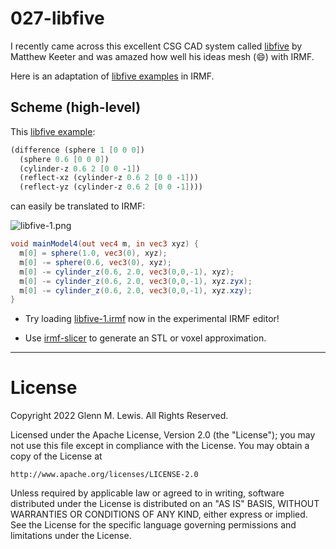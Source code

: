# 027-libfive

I recently came across this excellent CSG CAD system called
[libfive](https://libfive.com)
by Matthew Keeter and was amazed how well his ideas mesh (:smile:)
with IRMF.

Here is an adaptation of [libfive examples](https://libfive.com/examples)
in IRMF.

## Scheme (high-level)

This [libfive example](https://libfive.com/examples/#stdlib):

```scheme
(difference (sphere 1 [0 0 0])
  (sphere 0.6 [0 0 0])
  (cylinder-z 0.6 2 [0 0 -1])
  (reflect-xz (cylinder-z 0.6 2 [0 0 -1]))
  (reflect-yz (cylinder-z 0.6 2 [0 0 -1])))
```

can easily be translated to IRMF:

![libfive-1.png](libfive-1.png)

```glsl
void mainModel4(out vec4 m, in vec3 xyz) {
  m[0] = sphere(1.0, vec3(0), xyz);
  m[0] -= sphere(0.6, vec3(0), xyz);
  m[0] -= cylinder_z(0.6, 2.0, vec3(0,0,-1), xyz);
  m[0] -= cylinder_z(0.6, 2.0, vec3(0,0,-1), xyz.zyx);
  m[0] -= cylinder_z(0.6, 2.0, vec3(0,0,-1), xyz.xzy);
}
```

* Try loading [libfive-1.irmf](https://gmlewis.github.io/irmf-editor/?s=github.com/gmlewis/irmf-examples/blob/master/examples/027-libfive/libfive-1.irmf) now in the experimental IRMF editor!

* Use [irmf-slicer](https://github.com/gmlewis/irmf-slicer) to generate an STL or voxel approximation.

----------------------------------------------------------------------

# License

Copyright 2022 Glenn M. Lewis. All Rights Reserved.

Licensed under the Apache License, Version 2.0 (the "License");
you may not use this file except in compliance with the License.
You may obtain a copy of the License at

    http://www.apache.org/licenses/LICENSE-2.0

Unless required by applicable law or agreed to in writing, software
distributed under the License is distributed on an "AS IS" BASIS,
WITHOUT WARRANTIES OR CONDITIONS OF ANY KIND, either express or implied.
See the License for the specific language governing permissions and
limitations under the License.

